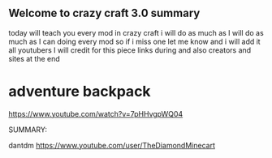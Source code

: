 ## Welcome to crazy craft 3.0 summary  
today  will teach you every mod in crazy craft i will do as much as
I will do as much as I can doing every mod so if i miss
one let me know and i will add it all youtubers I will credit for this piece links during and also creators and sites at the end

# adventure backpack
https://www.youtube.com/watch?v=7pHHvgpWQ04                           

SUMMARY:





dantdm https://www.youtube.com/user/TheDiamondMinecart
